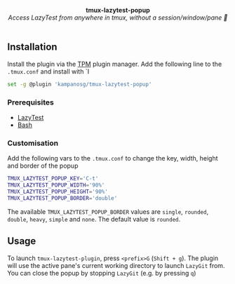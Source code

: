 <p align="center">
  <b>tmux-lazytest-popup</b>
  <br>
  <i>Access LazyTest from anywhere in tmux, without a session/window/pane 💬</i>
  <br />
  <br />

</p>

## Installation

Install the plugin via the [TPM](https://github.com/tmux-plugins/tpm/) plugin manager. Add the following line to the `.tmux.conf` and install with `<prefix>I

```sh
set -g @plugin 'kampanosg/tmux-lazytest-popup'
```

### Prerequisites

* [LazyTest](https://github.com/kampanosg/lazytest)
* [Bash](https://www.gnu.org/software/bash/)

### Customisation

Add the following vars to the `.tmux.conf` to change the key, width, height and border of the popup

```sh
TMUX_LAZYTEST_POPUP_KEY='C-t'
TMUX_LAZYTEST_POPUP_WIDTH='90%'
TMUX_LAZYTEST_POPUP_HEIGHT='90%'
TMUX_LAZYTEST_POPUP_BORDER='double'
```

The available `TMUX_LAZYTEST_POPUP_BORDER` values are `single`, `rounded`, `double`, `heavy`, `simple` and `none`. The default value is `rounded`.

## Usage

To launch `tmux-lazytest-plugin`, press `<prefix>G` (`Shift + g`). The plugin will use the active pane's current working directory to launch `LazyGit` from. You can close the popup by stopping `LazyGit` (e.g. by pressing `q`)

